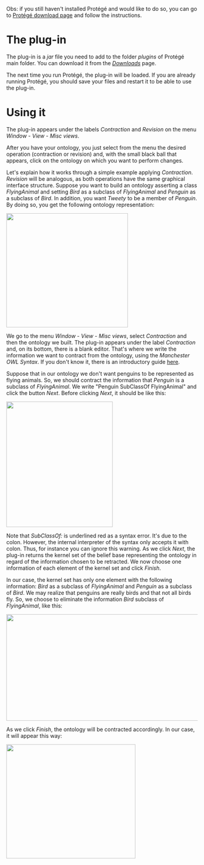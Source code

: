 Obs: if you still haven't installed Protégé and would like to do so, you can go to [Protégé download page](http://protege.stanford.edu/download/download.html) and follow the instructions.

# The plug-in #
The plug-in is a _jar_ file you need to add to the folder _plugins_ of Protégé main folder.
You can download it from the _[Downloads](http://code.google.com/p/review-and-contract/downloads/list)_ page.

The next time you run Protégé, the plug-in will be loaded. If you are already running Protégé, you should save your files and restart it to be able to use the plug-in.

# Using it #
The plug-in appears under the labels _Contraction_ and _Revision_ on the menu _Window_ - _View_ - _Misc views_.

After you have your ontology, you just select from the menu the desired operation  (contraction or revision) and, with the small black ball that appears, click on the ontology on which you want to perform changes.

Let's explain how it works through a simple example applying _Contraction_. _Revision_ will be analogous, as both operations have the same graphical interface structure. Suppose you want to build an ontology asserting a class _FlyingAnimal_ and setting _Bird_ as a subclass of _FlyingAnimal_ and _Penguin_ as a subclass of _Bird_. In addition, you want _Tweety_ to be a member of _Penguin_. By doing so, you get the following ontology representation:

<img src='http://review-and-contract.googlecode.com/files/Ontology.jpeg' align='middle' width='320' height='300' />

We go to the menu _Window_ - _View_ - _Misc views_, select _Contraction_ and then the ontology we built. The plug-in appears under the label _Contraction_ and, on its bottom, there is a blank editor. That's where we write the information we want to contract from the ontology, using the _Manchester OWL Syntax_. If you don't know it, there is an introductory guide [here](http://www.co-ode.org/downloads/manchesterowlsyntaxeditor/EditorGuide.pdf).

Suppose that in our ontology we don't want penguins to be represented as flying animals. So, we should contract the information that _Penguin_ is a subclass of _FlyingAnimal_. We write "Penguin SubClassOf FlyingAnimal" and click the button _Next_. Before clicking _Next_, it should be like this:

<img src='http://review-and-contract.googlecode.com/files/contraction-colon.jpeg' align='middle' width='280' height='330' />

Note that _SubClassOf:_ is underlined red as a syntax error. It's due to the colon. However, the internal interpreter of the syntax only accepts it with colon. Thus, for instance you can ignore this warning. As we click _Next_, the plug-in returns the kernel set of the belief base representing the ontology in regard of the information chosen to be retracted. We now choose one information of each element of the kernel set and click _Finish_.

In our case, the kernel set has only one element with the following information: _Bird_ as a subclass of _FlyingAnimal_ and _Penguin_ as a subclass of _Bird_. We may realize that penguins are really birds and that not all birds fly. So, we choose to eliminate the information _Bird_ subclass of _FlyingAnimal_, like this:

<img src='http://review-and-contract.googlecode.com/files/KernelCont.jpeg' align='middle' width='900' height='280' />

As we click _Finish_, the ontology will be contracted accordingly. In our case, it will appear this way:

<img src='http://review-and-contract.googlecode.com/files/OntContracted.jpeg' align='middle' width='340' height='300' />